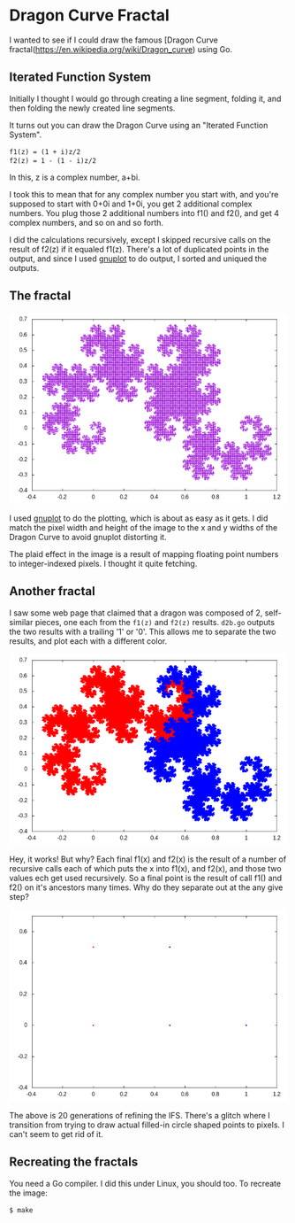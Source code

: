 # Dragon Curve Fractal

I wanted to see if I could draw the famous
[Dragon Curve fractal(https://en.wikipedia.org/wiki/Dragon_curve) using Go.

## Iterated Function System

Initially I thought I would go through creating a line segment,
folding it, and then folding the newly created line segments.

It turns out you can draw the Dragon Curve using an "Iterated
Function System".


    f1(z) = (1 + i)z/2
    f2(z) = 1 - (1 - i)z/2


In this, z is a complex number, a+bi.

I took this to mean that for any complex number you start with,
and you're supposed to start with 0+0i and 1+0i,
you get 2 additional complex numbers.
You plug those 2 additional numbers into f1() and f2(),
and get 4 complex numbers,
and so on and so forth.

I did the calculations recursively, except I skipped recursive
calls on the result of f2(z) if it equaled f1(z).
There's a lot of duplicated points in the output,
and since I used [gnuplot](http://www.gnuplot.info/) to do output, I sorted and uniqued
the outputs.

## The fractal

![dragon curve](dragon.png?raw=true)

I used [gnuplot](http://www.gnuplot.info/) to do the plotting,
which is about as easy as it gets.
I did match the pixel width and height of the image to the
x and y widths of the Dragon Curve to avoid gnuplot distorting it.

The plaid effect in the image is a result of mapping floating
point numbers to integer-indexed pixels. I thought it quite fetching.

## Another fractal

I saw some web page that claimed that a dragon
was composed of 2, self-similar pieces, one each from
the `f1(z)` and `f2(z)` results.
`d2b.go` outputs the two results with a trailing '1' or '0'.
This allows me to separate the two results, and plot each
with a different color.

![2-color dragon curve](dragon2.png?raw=true)

Hey, it works!
But why? Each final f1(x) and f2(x) is the result of a number
of recursive calls each of which puts the x into f1(x), and f2(x),
and those two values ech get used recursively.
So a final point is the result of call f1() and f2() on it's
ancestors many times. Why do they separate out at the any give step?

![gradual filling-in of dragon curve](moving.gif?raw=true)

The above is 20 generations of refining the IFS.
There's a glitch where I transition from trying to draw actual
filled-in circle shaped points to pixels. I can't seem to get rid of it.


## Recreating the fractals

You need a Go compiler.
I did this under Linux, you should too.
To recreate the image:

    $ make
